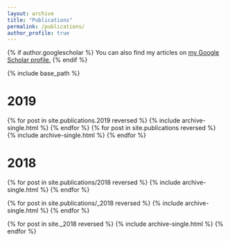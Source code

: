 ```yaml
---
layout: archive
title: "Publications"
permalink: /publications/
author_profile: true
---
```


{% if author.googlescholar %}
  You can also find my articles on <u><a href="{{author.googlescholar}}">my Google Scholar profile</a>.</u>
{% endif %}

{% include base_path %}
<h1>2019</h1>



{% for post in site.publications.2019 reversed %}
  {% include archive-single.html %}
{% endfor %}
{% for post in site.publications reversed %}
  {% include archive-single.html %}
{% endfor %}
<h1>2018</h1>

{% for post in site.publications/2018 reversed %}
  {% include archive-single.html %}
{% endfor %}

{% for post in site.publications/_2018 reversed %}
  {% include archive-single.html %}
{% endfor %}

{% for post in site._2018 reversed %}
  {% include archive-single.html %}
{% endfor %}
